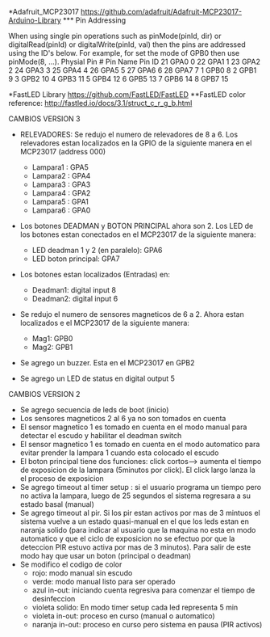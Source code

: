 *Adafruit_MCP23017
https://github.com/adafruit/Adafruit-MCP23017-Arduino-Library
*** Pin Addressing

When using single pin operations such as pinMode(pinId, dir) or digitalRead(pinId) or digitalWrite(pinId, val) then the pins are addressed using the ID's below. For example, for set the mode of GPB0 then use pinMode(8, ...).
Physial Pin # 	Pin Name 	Pin ID
21 	GPA0 	0
22 	GPA1 	1
23 	GPA2 	2
24 	GPA3 	3
25 	GPA4 	4
26 	GPA5 	5
27 	GPA6 	6
28 	GPA7 	7
1 	GPB0 	8
2 	GPB1 	9
3 	GPB2 	10
4 	GPB3 	11
5 	GPB4 	12
6 	GPB5 	13
7 	GPB6 	14
8 	GPB7 	15

*FastLED Library
https://github.com/FastLED/FastLED
**FastLED color reference: http://fastled.io/docs/3.1/struct_c_r_g_b.html

CAMBIOS VERSION 3
* RELEVADORES: Se redujo el numero de relevadores de 8 a 6. Los relevadores estan localizados en la GPIO de la siguiente manera en el MCP23017 (address 000)
  + Lampara1 : GPA5
  + Lampara2 : GPA4
  + Lampara3 : GPA3
  + Lampara4 : GPA2
  + Lampara5 : GPA1
  + Lampara6 : GPA0

* Los botones DEADMAN y BOTON PRINCIPAL ahora son 2. Los LED de los botones estan conectados en el MCP23017 de la siguiente manera:
  + LED deadman 1 y 2 (en paralelo): GPA6
  + LED boton principal: GPA7

* Los botones estan localizados (Entradas) en:
  + Deadman1: digital input 8
  + Deadman2: digital input 6

* Se redujo el numero de sensores magneticos de 6 a 2. Ahora estan localizados e el MCP23017 de la siguiente manera:
  + Mag1: GPB0
  + Mag2: GPB1  

* Se agrego un buzzer. Esta en el MCP23017 en GPB2
* Se agrego un LED de status en digital output 5



CAMBIOS VERSION 2
* Se agrego secuencia de leds de boot (inicio)
* Los sensores magneticos 2 al 6 ya no son tomados en cuenta
* El sensor magnetico 1 es tomado en cuenta en el modo manual para detectar el escudo y habilitar el deadman switch
* El sensor magnetico 1 es tomado en cuenta en el modo automatico para evitar prender la lampara 1 cuando esta colocado el escudo
* El boton principal tiene dos funciones: click cortos--> aumenta el tiempo de exposicion de la lampara (5minutos por click). El click largo lanza la el proceso de exposicion
* Se agrego timeout al timer setup : si el usuario programa un tiempo pero no activa la lampara, luego de 25 segundos el sistema regresara a su estado basal (manual)
* Se agrego timeout al pir. Si los pir estan activos por mas de 3 mintuos el sistema vuelve a un estado quasi-manual en el que los leds estan en naranja solido (para indicar al usuario que la maquina no esta en modo automatico y que el ciclo de exposicion no se efectuo
  por que la deteccion PIR estuvo activa por mas de 3 minutos). Para salir de este modo hay que usar un boton (principal o deadman)
* Se modifico el codigo de color
    - rojo: modo manual sin escudo
    - verde: modo manual listo para ser operado
    - azul in-out: iniciando cuenta regresiva para comenzar el tiempo de desinfeccion
    - violeta solido: En modo timer setup cada led representa 5 min
    - violeta in-out: proceso en curso (manual o automatico)
    - naranja in-out: proceso en curso pero sistema en pausa (PIR activos)
